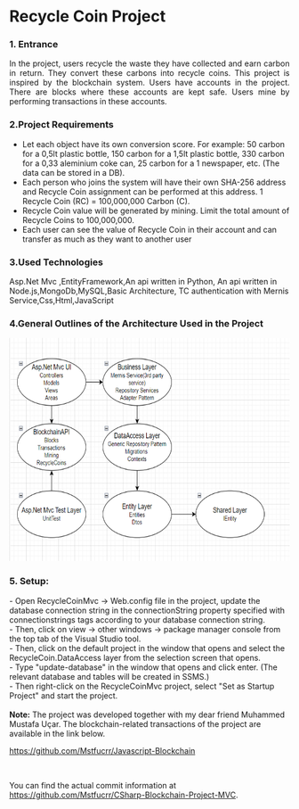 <h1>Recycle Coin Project</h1>
<h3>1. Entrance</h3>
<p align="justify">In the project, users recycle the waste they have collected and earn carbon in return. They convert these carbons into recycle coins. This project is inspired by the blockchain system. Users have accounts in the project. There are blocks where these accounts are kept safe. Users mine by performing transactions in these accounts.</p>

<h3>2.Project Requirements</h3>
<ul>
    <li>Let each object have its own conversion score. For example: 50 carbon for a 0,5lt plastic bottle, 150 carbon for a 1,5lt plastic bottle, 330 carbon for a 0,33 aleminium coke can, 25 carbon for a 1 newspaper, etc. (The data can be stored in a DB).
    </li>
    <li>Each person who joins the system will have their own SHA-256 address and Recycle Coin assignment can be performed at this address. 1 Recycle Coin (RC) = 100,000,000 Carbon (C).
    </li>
    <li>Recycle Coin value will be generated by mining. Limit the total amount of Recycle Coins to 100,000,000.
    </li>
    <li>Each user can see the value of Recycle Coin in their account and can transfer as much as they want to another user
    </li>
</ul>

<h3>3.Used Technologies</h3>
Asp.Net Mvc ,EntityFramework,An api written in Python, An api written in Node.js,MongoDb,MySQL,Basic Architecture, TC authentication with Mernis Service,Css,Html,JavaScript
<br>
<h3>4.General Outlines of the Architecture Used in the Project</h3>
<img src="RecycleCoinMvc/image/ArchImages/RecycleCoinProjectArch2.PNG" height="400px" width="600px">

<h3>5. Setup: </h3>
 - Open RecycleCoinMvc -> Web.config file in the project, update the database connection string in the   connectionString property specified with connectionstrings tags according to your database connection string.<br>
 - Then, click on view -> other windows -> package manager console from the top tab of the Visual Studio tool.<br>
 - Then, click on the default project in the window that opens and select the RecycleCoin.DataAccess layer from the selection screen that opens.<br>
 - Type "update-database" in the window that opens and click enter. (The relevant database and tables will be created in SSMS.)<br>
 - Then right-click on the RecycleCoinMvc project, select "Set as Startup Project" and start the project.
<br><br>
<b>Note:</b> The project was developed together with my dear friend Muhammed Mustafa Uçar.
The blockchain-related transactions of the project are available in the link below.<br>

https://github.com/Mstfucrr/Javascript-Blockchain 

<br>

You can find the actual commit information at https://github.com/Mstfucrr/CSharp-Blockchain-Project-MVC.



